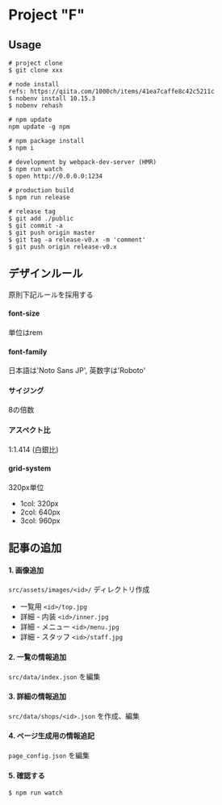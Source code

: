 # Project "F"

## Usage

```
# project clone
$ git clone xxx

# node install
refs: https://qiita.com/1000ch/items/41ea7caffe8c42c5211c
$ nobenv install 10.15.3
$ nobenv rehash

# npm update
npm update -g npm

# npm package install
$ npm i

# development by webpack-dev-server (HMR)
$ npm run watch
$ open http://0.0.0.0:1234

# production build
$ npm run release

# release tag
$ git add ./public
$ git commit -a
$ git push origin master
$ git tag -a release-v0.x -m 'comment'
$ git push origin release-v0.x
```

## デザインルール
原則下記ルールを採用する

#### font-size
単位はrem

#### font-family
日本語は'Noto Sans JP', 英数字は'Roboto'

#### サイジング
8の倍数

#### アスペクト比
1:1.414 (白銀比)

#### grid-system
320px単位

- 1col: 320px
- 2col: 640px
- 3col: 960px

## 記事の追加

#### 1. 画像追加
`src/assets/images/<id>/` ディレクトリ作成
- 一覧用
`<id>/top.jpg`
- 詳細 - 内装
`<id>/inner.jpg`
- 詳細 - メニュー
`<id>/menu.jpg`
- 詳細 - スタッフ
`<id>/staff.jpg`

#### 2. 一覧の情報追加
`src/data/index.json` を編集

#### 3. 詳細の情報追加
`src/data/shops/<id>.json` を作成、編集

#### 4. ページ生成用の情報追記
`page_config.json` を編集

#### 5. 確認する

```
$ npm run watch
```
